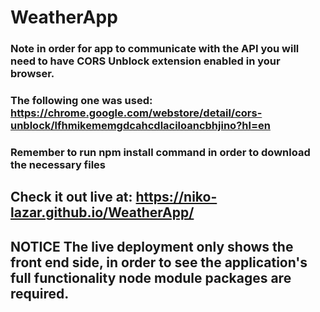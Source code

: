 # WeatherApp
### Note in order for app to communicate with the API you will need to have CORS Unblock extension enabled in your browser.
### The following one was used: https://chrome.google.com/webstore/detail/cors-unblock/lfhmikememgdcahcdlaciloancbhjino?hl=en
### Remember to run **npm install** command in order to download the necessary files

## Check it out live at: https://niko-lazar.github.io/WeatherApp/
## **NOTICE** The live deployment only shows the front end side, in order to see the application's full functionality node module packages are required.
